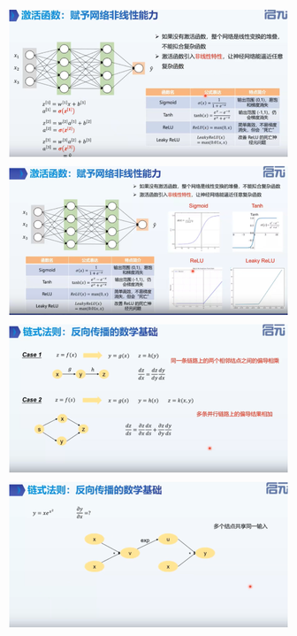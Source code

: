 ![](asserts/Pasted%20image%2020250805175850.png)


![](asserts/Pasted%20image%2020250805180001.png)

![](asserts/Pasted%20image%2020250805180415.png)

![](asserts/Pasted%20image%2020250805180635.png)
